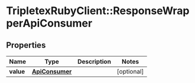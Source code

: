 # TripletexRubyClient::ResponseWrapperApiConsumer

## Properties
Name | Type | Description | Notes
------------ | ------------- | ------------- | -------------
**value** | [**ApiConsumer**](ApiConsumer.md) |  | [optional] 


